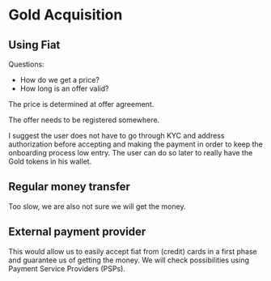  # Gold Acquisition

## Using Fiat

 Questions:

 - How do we get a price? 
 - How long is an offer valid? 

 The price is determined at offer agreement.

 The offer needs to be registered somewhere.

 I suggest the user does not have to go through KYC and address authorization before accepting and making the payment in order to keep the onboarding process low entry. The user can do so later to really have the Gold tokens in his wallet.

 ## Regular money transfer
Too slow, we are also not sure we will get the money.

## External payment provider
This would allow us to easily accept fiat from (credit) cards in a first phase and guarantee us of getting the money.
We will check possibilities using Payment Service Providers (PSPs).



